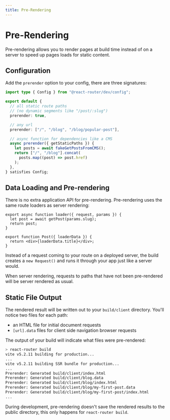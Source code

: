 ```yaml
---
title: Pre-Rendering
---
```


# Pre-Rendering

Pre-rendering allows you to render pages at build time instead of on a server to speed up pages loads for static content.

## Configuration

Add the `prerender` option to your config, there are three signatures:

```ts filename=react-router.config.ts
import type { Config } from "@react-router/dev/config";

export default {
  // all static route paths
  // (no dynamic segments like "/post/:slug")
  prerender: true,

  // any url
  prerender: ["/", "/blog", "/blog/popular-post"],

  // async function for dependencies like a CMS
  async prerender({ getStaticPaths }) {
    let posts = await fakeGetPostsFromCMS();
    return ["/", "/blog"].concat(
      posts.map((post) => post.href)
    );
  },
} satisfies Config;
```

## Data Loading and Pre-rendering

There is no extra application API for pre-rendering. Pre-rendering uses the same route loaders as server rendering:

```tsx
export async function loader({ request, params }) {
  let post = await getPost(params.slug);
  return post;
}

export function Post({ loaderData }) {
  return <div>{loaderData.title}</div>;
}
```

Instead of a request coming to your route on a deployed server, the build creates a `new Request()` and runs it through your app just like a server would.

When server rendering, requests to paths that have not been pre-rendered will be server rendered as usual.

## Static File Output

The rendered result will be written out to your `build/client` directory. You'll notice two files for each path:

- an HTML file for initial document requests
- `[url].data` files for client side navigation browser requests

The output of your build will indicate what files were pre-rendered:

```sh
> react-router build
vite v5.2.11 building for production...
...
vite v5.2.11 building SSR bundle for production...
...
Prerender: Generated build/client/index.html
Prerender: Generated build/client/blog.data
Prerender: Generated build/client/blog/index.html
Prerender: Generated build/client/blog/my-first-post.data
Prerender: Generated build/client/blog/my-first-post/index.html
...
```

During development, pre-rendering doesn't save the rendered results to the public directory, this only happens for `react-router build`.
